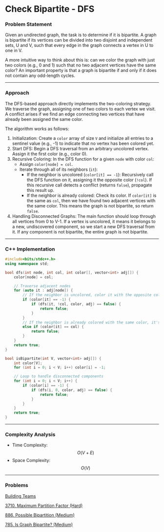 # Check Bipartite - DFS

### Problem Statement

Given an undirected graph, the task is to determine if it is bipartite. A graph is bipartite if its vertices can be divided into two disjoint and independent sets, U and V, such that every edge in the graph connects a vertex in U to one in V.

A more intuitive way to think about this is: can we color the graph with just two colors (e.g., 0 and 1) such that no two adjacent vertices have the same color? An important property is that a graph is bipartite if and only if it does not contain any odd-length cycles.

***

### Approach

The DFS-based approach directly implements the two-coloring strategy. We traverse the graph, assigning one of two colors to each vertex we visit. A conflict arises if we find an edge connecting two vertices that have already been assigned the same color.

The algorithm works as follows:

1. Initialization: Create a `color` array of size `V` and initialize all entries to a sentinel value (e.g., -1) to indicate that no vertex has been colored yet.
2. Start DFS: Begin a DFS traversal from an arbitrary uncolored vertex. Assign it the first color (e.g., color 0).
3. Recursive Coloring: In the DFS function for a given `node` with color `col`:
   * Assign `color[node] = col`.
   * Iterate through all of its neighbors (`it`):
     * If the neighbor is uncolored (`color[it] == -1`): Recursively call the DFS function on it, assigning it the opposite color (`!col`). If this recursive call detects a conflict (returns `false`), propagate this result up.
     * If the neighbor is already colored: Check its color. If `color[it]` is the same as `col`, then we have found two adjacent vertices with the same color. This means the graph is not bipartite, so return `false`.
4. Handling Disconnected Graphs: The main function should loop through all vertices from 0 to V-1. If a vertex is uncolored, it means it belongs to a new, undiscovered component, so we start a new DFS traversal from it. If any component is not bipartite, the entire graph is not bipartite.

***

### C++ Implementation

```cpp
#include<bits/stdc++.h>
using namespace std;

bool dfs(int node, int col, int color[], vector<int> adj[]) {
    color[node] = col;

    // Traverse adjacent nodes
    for (auto it : adj[node]) {
        // If the neighbor is uncolored, color it with the opposite color
        if (color[it] == -1) {
            if (dfs(it, !col, color, adj) == false) {
                return false;
            }
        }
        // If the neighbor is already colored with the same color, it's a conflict.
        else if (color[it] == col) {
            return false;
        }
    }
    return true;
}

bool isBipartite(int V, vector<int> adj[]) {
    int color[V];
    for (int i = 0; i < V; i++) color[i] = -1;

    // Loop to handle disconnected components
    for (int i = 0; i < V; i++) {
        if (color[i] == -1) {
            if (dfs(i, 0, color, adj) == false) {
                return false;
            }
        }
    }
    return true;
}
```

***

### Complexity Analysis

* Time Complexity: $$O(V + E)$$
* Space Complexity: $$O(V)$$

***

### Problems

[Building Teams](https://cses.fi/problemset/task/1668)

[3710. Maximum Partition Factor (Hard)](https://leetcode.com/problems/maximum-partition-factor/)

[886. Possible Bipartition (Medium)](https://leetcode.com/problems/possible-bipartition/description/)

[785. Is Graph Bipartite? (Medium)](https://leetcode.com/problems/is-graph-bipartite/description/)
